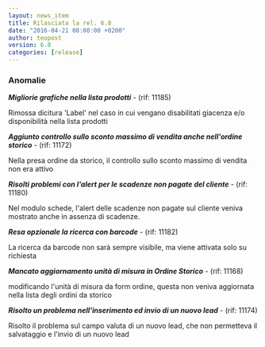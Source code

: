 ```yaml
---
layout: news_item
title: Rilasciata la rel. 6.8
date: "2016-04-21 08:00:00 +0200"
author: teopost
version: 6.8
categories: [release]
---
```


### Anomalie

**_Migliorie grafiche nella lista prodotti_** - (rif: 11185)

Rimossa dicitura 'Label' nel caso in cui vengano disabilitati giacenza e/o disponibilità nella lista prodotti

**_Aggiunto controllo sullo sconto massimo di vendita anche nell'ordine storico_** - (rif: 11172)

Nella presa ordine da storico, il controllo sullo sconto massimo di vendita non era attivo

**_Risolti problemi con l'alert per le scadenze non pagate del cliente_** - (rif: 11180)

Nel modulo schede, l'alert delle scadenze non pagate sul cliente veniva mostrato anche in assenza di scadenze.

**_Resa opzionale la ricerca con barcode_** - (rif: 11182)

La ricerca da barcode non sarà sempre visibile, ma viene attivata solo su richiesta

**_Mancato aggiornamento unità di misura in Ordine Storico_** - (rif: 11168)

modificando l'unità di misura da form ordine, questa non veniva aggiornata nella lista degli ordini da storico

**_Risolto un problema nell'inserimento ed invio di un nuovo lead_** - (rif: 11174)

Risolto il problema sul campo valuta di un nuovo lead, che non permetteva il salvataggio e l'invio di un nuovo lead


